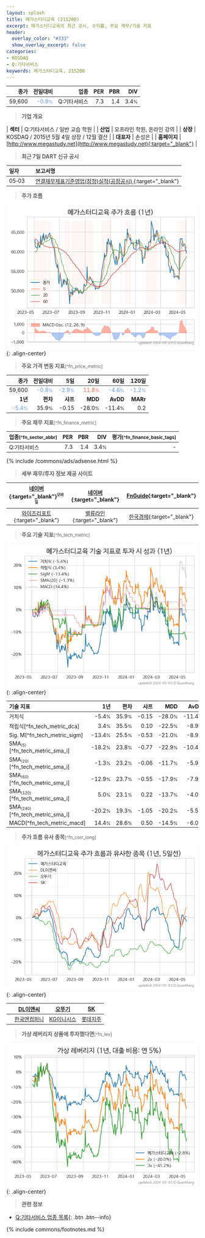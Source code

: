 ```yaml
---
layout: splash
title: 메가스터디교육 (215200)
excerpt: 메가스터디교육의 최근 공시, 수익률, 주요 재무/기술 지표
header:
  overlay_color: "#333"
  show_overlay_excerpt: false
categories:
- KOSDAQ
- Q:기타서비스
keywords: 메가스터디교육, 215200
---
```


| **종가** | **전일대비** | **업종** | **PER** | **PBR** | **DIV** |
| -------: | -----------: | -------: | ------: | ------: | ------: |
| 59,600 | <span style="color: cornflowerblue">-0.8<small>%</small></span> | Q:기타서비스 | 7.3 | 1.4 | 3.4<small>%</small> |

<!-- more -->


> **기업 개요**<a id="company"></a>

| <span style="white-space:nowrap;">**섹터**</span> | Q:기타서비스 / 일반 교습 학원 |
| <span style="white-space:nowrap;">**산업**</span> | 오프라인 학원, 온라인 강의 |
| <span style="white-space:nowrap;">**상장**</span> | KOSDAQ / 2015년 5월 4일 상장 / 12월 결산 |
| <span style="white-space:nowrap;">**대표자**</span> | 손성은 |
| <span style="white-space:nowrap;">**홈페이지**</span> | [http://www.megastudy.net](http://www.megastudy.net){:target="_blank"} |


> **최근 7일 DART 신규 공시**<a id="dart"></a>

| **일자** |      | **보고서명** |
| :------- | :--- | :----------- |
| 05&#x2011;03 | | [연결재무제표기준영업(잠정)실적(공정공시)              ](https://dart.fss.or.kr/dsaf001/main.do?rcpNo=20240503900311){:target="_blank"} |


> **주가 흐름**<a id="price"></a>

![215200](/stock/images/215200.png){: .align-center}


> **주요 가격 변동 지표**<small>[^fn_price_metric]</small>

| **종가** | **전일대비** | **5일** | **20일** | **60일** | **120일** |
| -------: | -----------: | ------: | -------: | -------: | --------: |
| 59,600 | <span style="color: cornflowerblue">-0.8<small>%</small></span> | <span style="color: cornflowerblue">-2.9<small>%</small></span> | <span style="color: tomato">11.8<small>%</small></span> | <span style="color: cornflowerblue">-4.6<small>%</small></span> | <span style="color: cornflowerblue">-1.2<small>%</small></span> |
| **1년** | **편차** | **샤프** | **MDD** | **AvDD** | **MARr** |
| <span style="color: cornflowerblue">-5.4<small>%</small></span> | 35.9<small>%</small> | -0.15 | -28.0<small>%</small> | -11.4<small>%</small> | 0.2 |


> **주요 재무 지표**<small>[^fn_finance_metric]</small>

| **업종**<small>[^fn_sector_abbr]</small> | **PER** | **PBR** | **DIV** | **평가**<small>[^fn_finance_basic_tags]</small> |
| :--------------------------------------- | ------: | ------: | ------: | ----------------------------------------------: |
| Q:기타서비스 | 7.3 | 1.4 | 3.4<small>%</small> | - |



{% include /commons/ads/adsense.html %}

> **세부 재무/투자 정보 제공 사이트**

| [네이버](https://m.stock.naver.com/domestic/stock/215200/finance/summary){:target="_blank"}<sup><small>모바일</small></sup> | [네이버](https://finance.naver.com/item/coinfo.naver?code=215200){:target="_blank"} | [FnGuide](https://comp.fnguide.com/SVO2/ASP/SVD_Invest.asp?gicode=A215200&MenuYn=Y){:target="_blank"} |
| :---: | :---: | :---: |
| [와이즈리포트](https://comp.wisereport.co.kr/company/c1040001.aspx?cmp_cd=215200){:target="_blank"} | [밸류라인](https://www.valueline.co.kr/finance/summary/215200){:target="_blank"} | [한국경제](https://markets.hankyung.com/stock/215200/financial-summary){:target="_blank"} |


> **주요 기술 지표**<small>[^fn_tech_metric]</small>


![215200](/stock/images/215200_tech.png){: .align-center}

| **기술 지표** | **1년** | **편차** | **샤프** | **MDD** | **AvDD** |
| :------------ | ------: | -----------: | -------: | ------: | -------: |
| 거치식 | -5.4<small>%</small> | 35.9<small>%</small> | -0.15 | -28.0<small>%</small> | -11.4<small>%</small> |
| 적립식[^fn_tech_metric_dca] | 3.4<small>%</small> | 35.5<small>%</small> | 0.10 | -22.5<small>%</small> | -8.9<small>%</small> |
| Sig. M[^fn_tech_metric_sigm] | -13.4<small>%</small> | 25.5<small>%</small> | -0.53 | -21.0<small>%</small> | -8.9<small>%</small> |
| SMA<small><sub>(5)</sub></small>[^fn_tech_metric_sma_i] | -18.2<small>%</small> | 23.8<small>%</small> | -0.77 | -22.9<small>%</small> | -10.4<small>%</small> |
| SMA<small><sub>(20)</sub></small>[^fn_tech_metric_sma_i] | -1.3<small>%</small> | 23.2<small>%</small> | -0.06 | -11.7<small>%</small> | -5.9<small>%</small> |
| SMA<small><sub>(60)</sub></small>[^fn_tech_metric_sma_i] | -12.9<small>%</small> | 23.7<small>%</small> | -0.55 | -17.9<small>%</small> | -7.9<small>%</small> |
| SMA<small><sub>(120)</sub></small>[^fn_tech_metric_sma_i] | 5.0<small>%</small> | 23.1<small>%</small> | 0.22 | -13.7<small>%</small> | -4.0<small>%</small> |
| SMA<small><sub>(240)</sub></small>[^fn_tech_metric_sma_i] | -20.2<small>%</small> | 19.3<small>%</small> | -1.05 | -20.2<small>%</small> | -5.5<small>%</small> |
| MACD[^fn_tech_metric_macd] | 14.4<small>%</small> | 28.6<small>%</small> | 0.50 | -14.5<small>%</small> | -6.0<small>%</small> |


> **주가 흐름 유사 종목**<a id="corr"></a><small>[^fn_corr_long]</small>

![215200](/stock/images/215200_corr.png){: .align-center}

|       | [DL이앤씨](/375500/) | [오뚜기](/007310/) | [SK](/034730/) |
| :---: | :------------------------------------: | :------------------------------------: | :------------------------------------: |
|       | [한국앤컴퍼니](/000240/) | [KG이니시스](/035600/) | [롯데지주](/004990/) |


> **가상 레버리지 상품에 투자했다면**<a id="2x"></a><small>[^fn_lev]</small>

![215200](/stock/images/215200_2x.png){: .align-center}


> **관련 정보**

- [Q:기타서비스 업종 목록](/stats/sector/kosdaq_업종_기타서비스_종목/){: .btn .btn--info}

{% include commons/footnotes.md %}